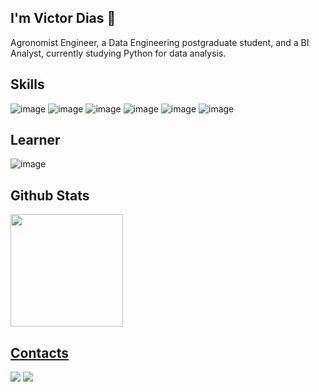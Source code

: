## I'm Victor Dias 👋

Agronomist Engineer, a Data Engineering postgraduate student, and a BI Analyst, currently studying Python for data analysis.

## Skills

![image](https://img.shields.io/badge/Microsoft_Excel-000000?style=for-the-badge&logo=microsoft-excel&logoColor=white)
![image](https://img.shields.io/badge/PowerBI-000000?style=for-the-badge&logo=Power%20BI&logoColor=white)
![image](https://img.shields.io/badge/Metabase-000000?style=for-the-badge&logo=metabase&logoColor=fff)
![image](https://img.shields.io/badge/Microsoft_SQL_Server-000000?style=for-the-badge&logo=microsoft-sql-server&logoColor=white)
![image](https://img.shields.io/badge/PowerQuerry-000000?style=for-the-badge&logo=powerquerry&logoColor=white)
![image](https://img.shields.io/badge/DAX-000000?style=for-the-badge&logo=DAX2&logoColor=white)

## Learner

![image](https://img.shields.io/badge/Python-000000?style=for-the-badge&logo=python&logoColor=blue)

## Github Stats
<div>
<a href="https://github.com/eng-VictorDias">
<img height="180em" src="https://github-readme-stats.vercel.app/api?username=eng-VictorDias&show_icons=true&theme=dark&include_all_commits=trueecount_private=true"/>
</div>

## Contacts
<div>
<a href = "mailto:engi.victordias@gmail.com"><img src="https://img.shields.io/badge/Gmail-000000?style=for-the-badge&logo=gmail&logoColor=white" target="_blank"></a>
<a href="https://www.linkedin.com/in/victor-dias-eng/" target="_blank"><img src="https://img.shields.io/badge/LinkedIn-000000?style=for-the-badge&logo=linkedin&logoColor=white" target="_blank"></a>

</div>
